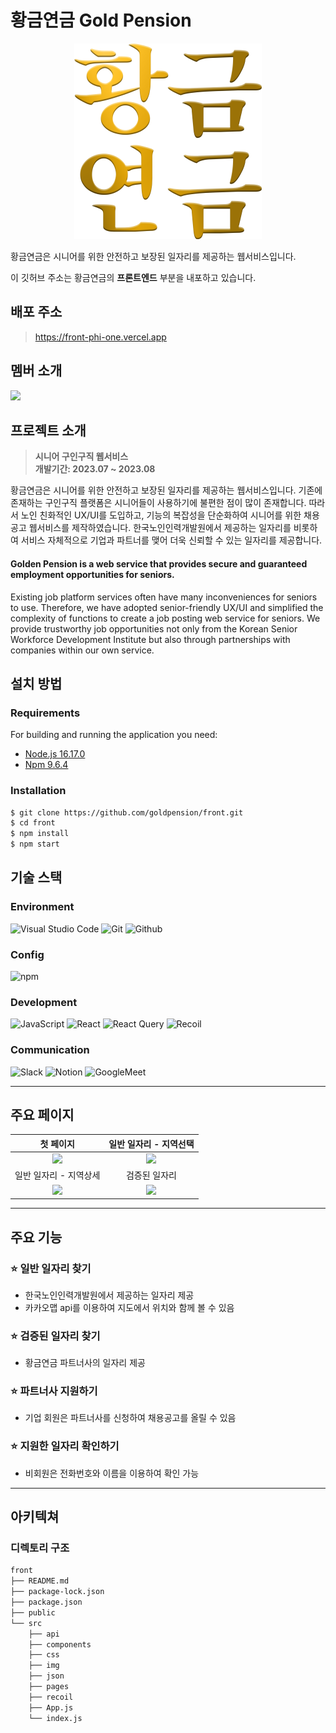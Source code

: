 # 황금연금 Gold Pension

<div align="center">
<img width="300" alt="image" src="./src/img/rec_logo.png">
</div>

황금연금은 시니어를 위한 안전하고 보장된 일자리를 제공하는 웹서비스입니다.

이 깃허브 주소는 황금연금의 **프론트엔드** 부분을 내포하고 있습니다.

## 배포 주소

> https://front-phi-one.vercel.app

## 멤버 소개

<img width="500px" src="https://github.com/goldpension/front/assets/70899438/4cce47c1-3de6-44ab-b640-18c8d583b477" />

## 프로젝트 소개

> **시니어 구인구직 웹서비스** <br/> **개발기간: 2023.07 ~ 2023.08**

황금연금은 시니어를 위한 안전하고 보장된 일자리를 제공하는 웹서비스입니다. 기존에 존재하는 구인구직 플랫폼은 시니어들이 사용하기에 불편한 점이 많이 존재합니다. 따라서 노인 친화적인 UX/UI를 도입하고, 기능의 복잡성을 단순화하여 시니어를 위한 채용공고 웹서비스를 제작하였습니다. 한국노인인력개발원에서 제공하는 일자리를 비롯하여 서비스 자체적으로 기업과 파트너를 맺어 더욱 신뢰할 수 있는 일자리를 제공합니다.

#### Golden Pension is a web service that provides secure and guaranteed employment opportunities for seniors.

Existing job platform services often have many inconveniences for seniors to use. Therefore, we have adopted senior-friendly UX/UI and simplified the complexity of functions to create a job posting web service for seniors. We provide trustworthy job opportunities not only from the Korean Senior Workforce Development Institute but also through partnerships with companies within our own service.

## 설치 방법

### Requirements

For building and running the application you need:

- [Node.js 16.17.0](https://nodejs.org/ca/blog/release/v16.17.0/)
- [Npm 9.6.4](https://www.npmjs.com/package/npm/v/9.6.4)

### Installation

```bash
$ git clone https://github.com/goldpension/front.git
$ cd front
$ npm install
$ npm start
```

## 기술 스택

### Environment

![Visual Studio Code](https://img.shields.io/badge/Visual%20Studio%20Code-007ACC?style=for-the-badge&logo=Visual%20Studio%20Code&logoColor=white)
![Git](https://img.shields.io/badge/Git-F05032?style=for-the-badge&logo=Git&logoColor=white)
![Github](https://img.shields.io/badge/GitHub-181717?style=for-the-badge&logo=GitHub&logoColor=white)

### Config

![npm](https://img.shields.io/badge/npm-CB3837?style=for-the-badge&logo=npm&logoColor=white)

### Development

![JavaScript](https://img.shields.io/badge/JavaScript-F7DF1E?style=for-the-badge&logo=Javascript&logoColor=black)
![React](https://img.shields.io/badge/React-20232A?style=for-the-badge&logo=react&logoColor=61DAFB)
![React Query](https://img.shields.io/badge/Reactquery-FF4154?style=for-the-badge&logo=reactquery&logoColor=white)
![Recoil](https://img.shields.io/badge/Recoil-3578E5?style=for-the-badge&logo=Recoil&logoColor=white)

### Communication

![Slack](https://img.shields.io/badge/Slack-4A154B?style=for-the-badge&logo=Slack&logoColor=white)
![Notion](https://img.shields.io/badge/Notion-000000?style=for-the-badge&logo=Notion&logoColor=white)
![GoogleMeet](https://img.shields.io/badge/GoogleMeet-00897B?style=for-the-badge&logo=Google%20Meet&logoColor=white)

---

## 주요 페이지

|                                                     첫 페이지                                                      |                                               일반 일자리 - 지역선택                                               |
| :----------------------------------------------------------------------------------------------------------------: | :----------------------------------------------------------------------------------------------------------------: |
| <img width="329" src="https://github.com/goldpension/front/assets/70899438/b50b659d-6bdc-4000-a6cf-e25647d3caf5"/> | <img width="329" src="https://github.com/goldpension/front/assets/70899438/8c7df4ff-2f3b-4af6-857e-18fd1c8a5e69"/> |
|                                               일반 일자리 - 지역상세                                               |                                                   검증된 일자리                                                    |
| <img width="329" src="https://github.com/goldpension/front/assets/70899438/4866c9df-ecc9-452d-8ee9-fa4007e1adef"/> | <img width="329" src="https://github.com/goldpension/front/assets/70899438/e00cf2e8-bc98-4106-8019-6fd12f5abbc3"/> |

---

## 주요 기능

### ⭐️ 일반 일자리 찾기

- 한국노인인력개발원에서 제공하는 일자리 제공
- 카카오맵 api를 이용하여 지도에서 위치와 함께 볼 수 있음

### ⭐️ 검증된 일자리 찾기

- 황금연금 파트너사의 일자리 제공

### ⭐️ 파트너사 지원하기

- 기업 회원은 파트너사를 신청하여 채용공고를 올릴 수 있음

### ⭐️ 지원한 일자리 확인하기

- 비회원은 전화번호와 이름을 이용하여 확인 가능

---

## 아키텍쳐

### 디렉토리 구조

```bash
front
├── README.md
├── package-lock.json
├── package.json
├── public
└── src
    ├── api
    ├── components
    ├── css
    ├── img
    ├── json
    ├── pages
    ├── recoil
    ├── App.js
    └── index.js
```
